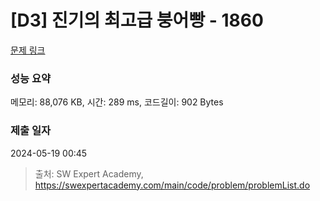 # [D3] 진기의 최고급 붕어빵 - 1860 

[문제 링크](https://swexpertacademy.com/main/code/problem/problemDetail.do?contestProbId=AV5LsaaqDzYDFAXc) 

### 성능 요약

메모리: 88,076 KB, 시간: 289 ms, 코드길이: 902 Bytes

### 제출 일자

2024-05-19 00:45



> 출처: SW Expert Academy, https://swexpertacademy.com/main/code/problem/problemList.do